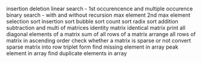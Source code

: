 insertion
deletion
linear search - 1st occurencence and multiple occurence
binary search - with and without recursion
max element
2nd max element
selection sort
insertion sort
bubble sort
count sort
radix sort
addition subtraction and multi of matrices
identity matrix
identical matrix
print all diagonal elements of a matrix
sum of all rows of a matrix
arrange all rows of matrix in ascending order
check whether a matrix is sparse or not
convert sparse matrix into row triplet form
find missing element in array
peak element in array
find duplicate elements in array